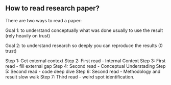 ## How to read research paper?

There are two ways to read a paper: 

Goal 1: to understand conceptually what was done usually to use the result (rely heavily on trust)

Goal 2: to understand research so deeply you can reproduce the results (0 trust)


Step 1: Get external context 
Step 2: First read - Internal Context 
Step 3: First read - fill external gap 
Step 4: Second read - Conceptual Understading 
Step 5: Second read - code deep dive 
Step 6: Second read - Methodology and result slow walk 
Step 7: Third read - weird spot identification.
